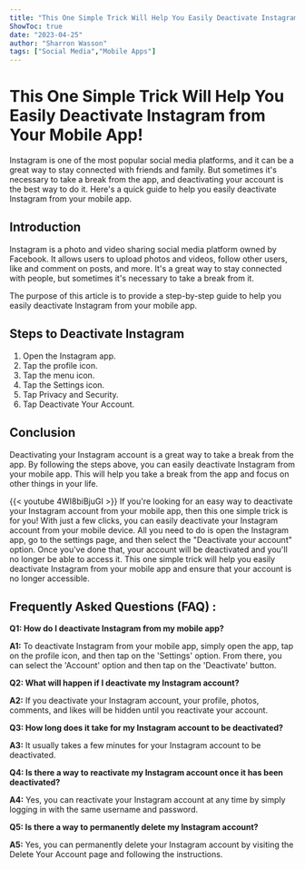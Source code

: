 ```yaml
---
title: "This One Simple Trick Will Help You Easily Deactivate Instagram from Your Mobile App!"
ShowToc: true 
date: "2023-04-25"
author: "Sharron Wasson" 
tags: ["Social Media","Mobile Apps"]
---
```

# This One Simple Trick Will Help You Easily Deactivate Instagram from Your Mobile App!

Instagram is one of the most popular social media platforms, and it can be a great way to stay connected with friends and family. But sometimes it's necessary to take a break from the app, and deactivating your account is the best way to do it. Here's a quick guide to help you easily deactivate Instagram from your mobile app.

## Introduction 

Instagram is a photo and video sharing social media platform owned by Facebook. It allows users to upload photos and videos, follow other users, like and comment on posts, and more. It's a great way to stay connected with people, but sometimes it's necessary to take a break from it. 

The purpose of this article is to provide a step-by-step guide to help you easily deactivate Instagram from your mobile app. 

## Steps to Deactivate Instagram

1. Open the Instagram app.
2. Tap the profile icon.
3. Tap the menu icon.
4. Tap the Settings icon.
5. Tap Privacy and Security.
6. Tap Deactivate Your Account.

## Conclusion

Deactivating your Instagram account is a great way to take a break from the app. By following the steps above, you can easily deactivate Instagram from your mobile app. This will help you take a break from the app and focus on other things in your life.

{{< youtube 4WI8biBjuGI >}} 
If you're looking for an easy way to deactivate your Instagram account from your mobile app, then this one simple trick is for you! With just a few clicks, you can easily deactivate your Instagram account from your mobile device. All you need to do is open the Instagram app, go to the settings page, and then select the "Deactivate your account" option. Once you've done that, your account will be deactivated and you'll no longer be able to access it. This one simple trick will help you easily deactivate Instagram from your mobile app and ensure that your account is no longer accessible.

## Frequently Asked Questions (FAQ) :
**Q1: How do I deactivate Instagram from my mobile app?**

**A1:** To deactivate Instagram from your mobile app, simply open the app, tap on the profile icon, and then tap on the 'Settings' option. From there, you can select the 'Account' option and then tap on the 'Deactivate' button.

**Q2: What will happen if I deactivate my Instagram account?**

**A2:** If you deactivate your Instagram account, your profile, photos, comments, and likes will be hidden until you reactivate your account.

**Q3: How long does it take for my Instagram account to be deactivated?**

**A3:** It usually takes a few minutes for your Instagram account to be deactivated.

**Q4: Is there a way to reactivate my Instagram account once it has been deactivated?**

**A4:** Yes, you can reactivate your Instagram account at any time by simply logging in with the same username and password.

**Q5: Is there a way to permanently delete my Instagram account?**

**A5:** Yes, you can permanently delete your Instagram account by visiting the Delete Your Account page and following the instructions.


